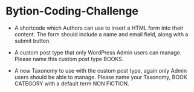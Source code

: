 # Bytion-Coding-Challenge


- A shortcode which Authors can use to insert a HTML form into their content. The form should include a name and email field, along with a submit button. 

- A custom post type that only WordPress Admin users can manage. Please name this custom post type BOOKS. 

- A new Taxonomy to use with the custom post type, again only Admin users should be able to manage. Please name your Taxonomy, BOOK CATEGORY with a default term NON FICTION.
